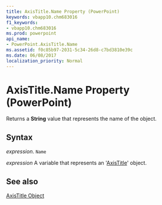 ```yaml
---
title: AxisTitle.Name Property (PowerPoint)
keywords: vbapp10.chm683016
f1_keywords:
- vbapp10.chm683016
ms.prod: powerpoint
api_name:
- PowerPoint.AxisTitle.Name
ms.assetid: f0c85b97-2031-5c34-26d8-c7bd3810e39c
ms.date: 06/08/2017
localization_priority: Normal
---
```



# AxisTitle.Name Property (PowerPoint)

Returns a  **String** value that represents the name of the object.


## Syntax

 _expression_. `Name`

_expression_ A variable that represents an '[AxisTitle](PowerPoint.AxisTitle.md)' object.


## See also


[AxisTitle Object](PowerPoint.AxisTitle.md)

